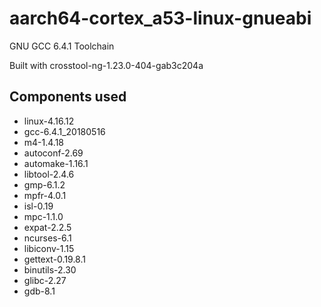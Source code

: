 # aarch64-cortex_a53-linux-gnueabi

GNU GCC 6.4.1 Toolchain

Built with crosstool-ng-1.23.0-404-gab3c204a

## Components used

- linux-4.16.12
- gcc-6.4.1_20180516
- m4-1.4.18
- autoconf-2.69
- automake-1.16.1
- libtool-2.4.6
- gmp-6.1.2
- mpfr-4.0.1
- isl-0.19
- mpc-1.1.0
- expat-2.2.5
- ncurses-6.1
- libiconv-1.15
- gettext-0.19.8.1
- binutils-2.30
- glibc-2.27
- gdb-8.1

